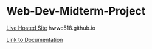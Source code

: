 # Web-Dev-Midterm-Project

[Live Hosted Site](hwwc518.github.io)
hwwc518.github.io

[Link to Documentation](http://sites.bxmc.poly.edu/~huiwahchiang/webdev/index.php/blog/)